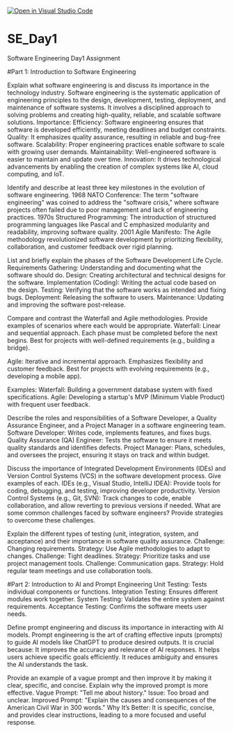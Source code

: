 [![Open in Visual Studio Code](https://classroom.github.com/assets/open-in-vscode-2e0aaae1b6195c2367325f4f02e2d04e9abb55f0b24a779b69b11b9e10269abc.svg)](https://classroom.github.com/online_ide?assignment_repo_id=18412460&assignment_repo_type=AssignmentRepo)
# SE_Day1
Software Engineering Day1 Assignment

#Part 1: Introduction to Software Engineering

Explain what software engineering is and discuss its importance in the technology industry.
Software engineering is the systematic application of engineering principles to the design, development, testing, deployment, and maintenance of software systems. It involves a disciplined approach to solving problems and creating high-quality, reliable, and scalable software solutions.
Importance:
Efficiency: Software engineering ensures that software is developed efficiently, meeting deadlines and budget constraints.
Quality: It emphasizes quality assurance, resulting in reliable and bug-free software.
Scalability: Proper engineering practices enable software to scale with growing user demands.
Maintainability: Well-engineered software is easier to maintain and update over time.
Innovation: It drives technological advancements by enabling the creation of complex systems like AI, cloud computing, and IoT.

Identify and describe at least three key milestones in the evolution of software engineering.
1968 NATO Conference: The term "software engineering" was coined to address the "software crisis," where software projects often failed due to poor management and lack of engineering practices.
1970s Structured Programming: The introduction of structured programming languages like Pascal and C emphasized modularity and readability, improving software quality.
2001 Agile Manifesto: The Agile methodology revolutionized software development by prioritizing flexibility, collaboration, and customer feedback over rigid planning.

List and briefly explain the phases of the Software Development Life Cycle.
Requirements Gathering: Understanding and documenting what the software should do.
Design: Creating architectural and technical designs for the software.
Implementation (Coding): Writing the actual code based on the design.
Testing: Verifying that the software works as intended and fixing bugs.
Deployment: Releasing the software to users.
Maintenance: Updating and improving the software post-release.

Compare and contrast the Waterfall and Agile methodologies. Provide examples of scenarios where each would be appropriate.
Waterfall:
Linear and sequential approach.
Each phase must be completed before the next begins.
Best for projects with well-defined requirements (e.g., building a bridge).

Agile:
Iterative and incremental approach.
Emphasizes flexibility and customer feedback.
Best for projects with evolving requirements (e.g., developing a mobile app).

Examples:
Waterfall: Building a government database system with fixed specifications.
Agile: Developing a startup's MVP (Minimum Viable Product) with frequent user feedback.

Describe the roles and responsibilities of a Software Developer, a Quality Assurance Engineer, and a Project Manager in a software engineering team.
Software Developer: Writes code, implements features, and fixes bugs.
Quality Assurance (QA) Engineer: Tests the software to ensure it meets quality standards and identifies defects.
Project Manager: Plans, schedules, and oversees the project, ensuring it stays on track and within budget.

Discuss the importance of Integrated Development Environments (IDEs) and Version Control Systems (VCS) in the software development process. Give examples of each.
IDEs (e.g., Visual Studio, IntelliJ IDEA): Provide tools for coding, debugging, and testing, improving developer productivity.
Version Control Systems (e.g., Git, SVN): Track changes to code, enable collaboration, and allow reverting to previous versions if needed.
What are some common challenges faced by software engineers? Provide strategies to overcome these challenges.

Explain the different types of testing (unit, integration, system, and acceptance) and their importance in software quality assurance.
Challenge: Changing requirements.
Strategy: Use Agile methodologies to adapt to changes.
Challenge: Tight deadlines.
Strategy: Prioritize tasks and use project management tools.
Challenge: Communication gaps.
Strategy: Hold regular team meetings and use collaboration tools.

#Part 2: Introduction to AI and Prompt Engineering
Unit Testing: Tests individual components or functions.
Integration Testing: Ensures different modules work together.
System Testing: Validates the entire system against requirements.
Acceptance Testing: Confirms the software meets user needs.

Define prompt engineering and discuss its importance in interacting with AI models.
Prompt engineering is the art of crafting effective inputs (prompts) to guide AI models like ChatGPT to produce desired outputs. It is crucial because:
It improves the accuracy and relevance of AI responses.
It helps users achieve specific goals efficiently.
It reduces ambiguity and ensures the AI understands the task.

Provide an example of a vague prompt and then improve it by making it clear, specific, and concise. Explain why the improved prompt is more effective.
Vague Prompt: "Tell me about history."
Issue: Too broad and unclear.
Improved Prompt: "Explain the causes and consequences of the American Civil War in 300 words."
Why It’s Better: It is specific, concise, and provides clear instructions, leading to a more focused and useful response.
